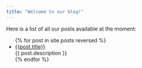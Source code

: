 ```yaml
---
title: "Welcome to our blog!"
---
```


Here is a list of all our posts available at the moment:
<ul>
  {% for post in site.posts reversed %}
    <li>
      <a href="{{margaritageleta.github.io}}{{site.baseurl}}{{post.permalink}}">{{post.title}}</a><br/>
      {{ post.description }}
</li>
  {% endfor %}
</ul>
